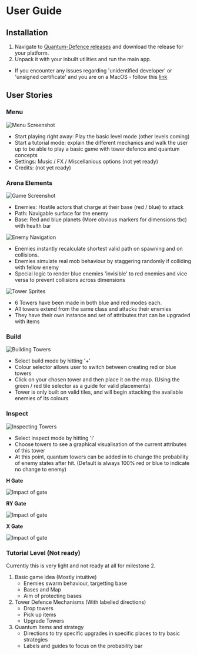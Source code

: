 # User Guide

## Installation

1. Navigate to [Quantum-Defence releases](https://github.com/bharathcs/quantum-defence/releases) and download the release for your platform.
1. Unpack it with your inbuilt utilities and run the main app.

- If you encounter any issues regarding 'unidentified developer' or 'unsigned certificate' and you are on a MacOS - follow this [link](https://support.apple.com/en-sg/guide/mac-help/mh40616/mac)

## User Stories

### Menu

![Menu Screenshot](./assets/menu.png)

- Start playing right away: Play the basic level mode (other levels coming)
- Start a tutorial mode: explain the different mechanics and walk the user up to be able to play a basic game with tower defence and quantum concepts
- Settings: Music / FX / Miscellanious options (not yet ready)
- Credits: (not yet ready)

### Arena Elements

![Game Screenshot](./assets/arena.png)

- Enemies: Hostile actors that charge at their base (red / blue) to attack
- Path: Navigable surface for the enemy
- Base: Red and blue planets (More obvious markers for dimensions tbc) with health bar

![Enemy Navigation](./assets/enemy-navigation.png)

- Enemies instantly recalculate shortest valid path on spawning and on collisions.
- Enemies simulate real mob behaviour by staggering randomly if colliding with fellow enemy
- Special logic to render blue enemies 'invisible' to red enemies and vice versa to prevent collisions across dimensions

![Tower Sprites](./assets/tower-sprites.png)

- 6 Towers have been made in both blue and red modes each.
- All towers extend from the same class and attacks their enemies
- They have their own instance and set of attributes that can be upgraded with items

### Build

![Building Towers](./assets/arena-build.png)

- Select build mode by hitting '+'
- Colour selector allows user to switch between creating red or blue towers
- Click on your chosen tower and then place it on the map. (Using the green / red tile selector as a guide for valid placements)
- Tower is only built on valid tiles, and will begin attacking the available enemies of its colours

### Inspect

![Inspecting Towers](./assets/tower-inspector.png)

- Select inspect mode by hitting 'i'
- Choose towers to see a graphical visualisation of the current attributes of this tower
- At this point, quantum towers can be added in to change the probability of enemy states after hit. (Default is always 100% red or blue to indicate no change to enemy)

**H Gate**

![Impact of gate](./assets/h-gate.png)

**RY Gate**

![Impact of gate](./assets/ry-gate.png)

**X Gate**

![Impact of gate](./assets/x-gate.png)

### Tutorial Level (Not ready)

Currently this is very light and not ready at all for milestone 2.

1. Basic game idea (Mostly intuitive)
   - Enemies swarm behaviour, targetting base
   - Bases and Map
   - Aim of protecting bases
1. Tower Defence Mechanisms (With labelled directions)
   - Drop towers
   - Pick up items
   - Upgrade Towers
1. Quantum Items and strategy
   - Directions to try specific upgrades in specific places to try basic strategies
   - Labels and guides to focus on the probability bar
